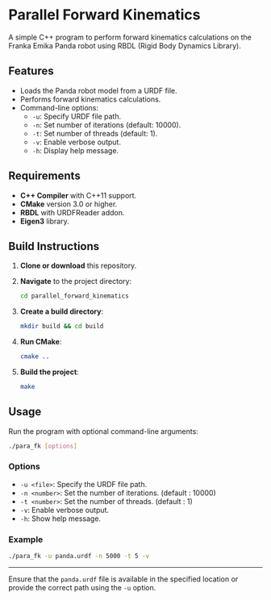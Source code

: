 # Parallel Forward Kinematics

A simple C++ program to perform forward kinematics calculations on the Franka Emika Panda robot using RBDL (Rigid Body Dynamics Library).

## Features

- Loads the Panda robot model from a URDF file.
- Performs forward kinematics calculations.
- Command-line options:
  - `-u`: Specify URDF file path.
  - `-n`: Set number of iterations (default: 10000).
  - `-t`: Set number of threads (default: 1).
  - `-v`: Enable verbose output.
  - `-h`: Display help message.

## Requirements

- **C++ Compiler** with C++11 support.
- **CMake** version 3.0 or higher.
- **RBDL** with URDFReader addon.
- **Eigen3** library.

## Build Instructions

1. **Clone or download** this repository.

2. **Navigate** to the project directory:

   ```bash
   cd parallel_forward_kinematics
   ```

3. **Create a build directory**:

   ```bash
   mkdir build && cd build
   ```

4. **Run CMake**:

   ```bash
   cmake ..
   ```

5. **Build the project**:

   ```bash
   make
   ```

## Usage

Run the program with optional command-line arguments:

```bash
./para_fk [options]
```

### Options

- `-u <file>`: Specify the URDF file path.
- `-n <number>`: Set the number of iterations. (default : 10000)
- `-t <number>`: Set the number of threads. (default : 1)
- `-v`: Enable verbose output.
- `-h`: Show help message.

### Example

```bash
./para_fk -u panda.urdf -n 5000 -t 5 -v
```

---

Ensure that the `panda.urdf` file is available in the specified location or provide the correct path using the `-u` option.